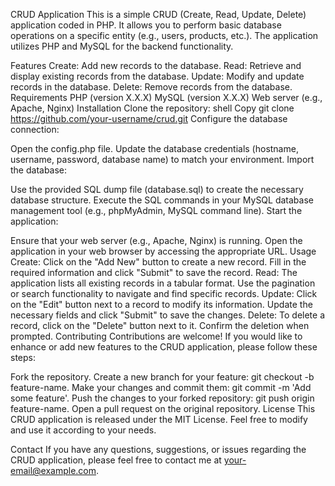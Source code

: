CRUD Application
This is a simple CRUD (Create, Read, Update, Delete) application coded in PHP. It allows you to perform basic database operations on a specific entity (e.g., users, products, etc.). The application utilizes PHP and MySQL for the backend functionality.

Features
Create: Add new records to the database.
Read: Retrieve and display existing records from the database.
Update: Modify and update records in the database.
Delete: Remove records from the database.
Requirements
PHP (version X.X.X)
MySQL (version X.X.X)
Web server (e.g., Apache, Nginx)
Installation
Clone the repository:
shell
Copy
git clone https://github.com/your-username/crud.git
Configure the database connection:

Open the config.php file.
Update the database credentials (hostname, username, password, database name) to match your environment.
Import the database:

Use the provided SQL dump file (database.sql) to create the necessary database structure.
Execute the SQL commands in your MySQL database management tool (e.g., phpMyAdmin, MySQL command line).
Start the application:

Ensure that your web server (e.g., Apache, Nginx) is running.
Open the application in your web browser by accessing the appropriate URL.
Usage
Create: Click on the "Add New" button to create a new record. Fill in the required information and click "Submit" to save the record.
Read: The application lists all existing records in a tabular format. Use the pagination or search functionality to navigate and find specific records.
Update: Click on the "Edit" button next to a record to modify its information. Update the necessary fields and click "Submit" to save the changes.
Delete: To delete a record, click on the "Delete" button next to it. Confirm the deletion when prompted.
Contributing
Contributions are welcome! If you would like to enhance or add new features to the CRUD application, please follow these steps:

Fork the repository.
Create a new branch for your feature: git checkout -b feature-name.
Make your changes and commit them: git commit -m 'Add some feature'.
Push the changes to your forked repository: git push origin feature-name.
Open a pull request on the original repository.
License
This CRUD application is released under the MIT License. Feel free to modify and use it according to your needs.

Contact
If you have any questions, suggestions, or issues regarding the CRUD application, please feel free to contact me at your-email@example.com.
